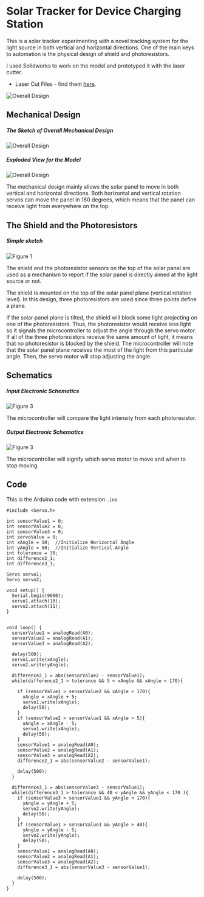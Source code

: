 
# Solar Tracker for Device Charging Station

This is a solar tracker experimenting with a novel tracking system for the light source in both vertical and horizontal directions. One of the main keys to automation is the physical design of shield and photoresistors.

I used Solidworks to work on the model and prototyped it with the laser cutter.

* Laser Cut Files - find them [here](https://github.com/YiChiMa/Solar-Tracker/tree/master/LaserCut).


![Overall Design](Sketches/photo.jpg)

## Mechanical Design

##### The Sketch of Overall Mechanical Design

![Overall Design](Sketches/Overall.jpg)

##### Exploded View for the Model

![Overall Design](Sketches/exploded.PNG)

The mechanical design mainly allows the solar panel to move in both vertical and horizontal directions. Both horizontal and vertical rotation servos can move the panel in 180 degrees, which means that the panel can receive light from everywhere on the top.  

## The Shield and the Photoresistors

##### Simple sketch

![Figure 1](Sketches/shieldSketch.png)

The shield and the photoresistor sensors on the top of the solar panel are used as a mechanism to report if the solar panel is directly aimed at the light source or not.

The shield is mounted on the top of the solar panel plane (vertical rotation level). In this design, three photoresistors are used since three points define a plane.

If the solar panel plane is tilted, the shield will block some light projecting on one of the photoresistors. Thus, the photoresistor would receive less light so it signals the microcontroller to adjust the angle through the servo motor. If all of the three photoresistors receive the same amount of light, it means that no photoresistor is blocked by the shield. The microcontroller will note that the solar panel plane receives the most of the light from this particular angle. Then, the servo motor will stop adjusting the angle.


## Schematics
##### Input Electronic Schematics
![Figure 3](Sketches/SchematicsResistors.jpg)

The microcontroller will compare the light intensity from each photoresistor.

##### Output Electronic Schematics
![Figure 3](Sketches/SchematicsServo.jpg)

The microcontroller will signify which servo motor to move and when to stop moving.

## Code

This is the Arduino code with extension ``.ino``

```
#include <Servo.h>

int sensorValue1 = 0;
int sensorValue2 = 0;
int sensorValue3 = 0;
int servoValue = 0;
int xAngle = 10;  //Initialize Horizontal Angle
int yAngle = 50;  //Initialize Vertical Angle
int tolerance = 30;
int difference2_1;
int difference3_1;

Servo servo1;
Servo servo2;

void setup() {
  Serial.begin(9600);
  servo1.attach(10);
  servo2.attach(11);
}


void loop() {
  sensorValue1 = analogRead(A0);
  sensorValue2 = analogRead(A1);
  sensorValue3 = analogRead(A2);

  delay(500);
  servo1.write(xAngle);
  servo2.write(yAngle);

  difference2_1 = abs(sensorValue2 - sensorValue1);
  while(difference2_1 > tolerance && 5 < xAngle && xAngle < 170){  

    if (sensorValue1 > sensorValue2 && xAngle < 170){
      xAngle = xAngle + 5;   
      servo1.write(xAngle);
      delay(50);
    }
    if (sensorValue2 > sensorValue1 && xAngle > 5){
      xAngle = xAngle - 5;
      servo1.write(xAngle);
      delay(50);
    }
    sensorValue1 = analogRead(A0);
    sensorValue2 = analogRead(A1);
    sensorValue3 = analogRead(A2);
    difference2_1 = abs(sensorValue2 - sensorValue1);

    delay(500);
  }

  difference3_1 = abs(sensorValue3 - sensorValue1);
  while(difference3_1 > tolerance && 40 < yAngle && yAngle < 170 ){
    if (sensorValue3 > sensorValue1 && yAngle < 170){
      yAngle = yAngle + 5;     
      servo2.write(yAngle);
      delay(50);
    }
    if (sensorValue1 > sensorValue3 && yAngle > 40){
      yAngle = yAngle - 5;
      servo2.write(yAngle);
      delay(50);
    }
    sensorValue1 = analogRead(A0);
    sensorValue2 = analogRead(A1);
    sensorValue3 = analogRead(A2);
    difference3_1 = abs(sensorValue3 - sensorValue1);

    delay(500);
  }
}
```
